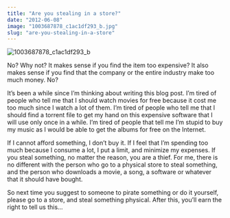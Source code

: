 ```yaml
---
title: "Are you stealing in a store?"
date: "2012-06-08"
image: "1003687878_c1ac1df293_b.jpg"
slug: "are-you-stealing-in-a-store"
---
```


![](images/1003687878_c1ac1df293_b.jpg "1003687878_c1ac1df293_b")

No? Why not? It makes sense if you find the item too expensive? It also makes sense if you find that the company or the entire industry make too much money. No?

It’s been a while since I’m thinking about writing this blog post. I’m tired of people who tell me that I should watch movies for free because it cost me too much since I watch a lot of them. I’m tired of people who tell me that I should find a torrent file to get my hand on this expensive software that I will use only once in a while. I’m tired of people that tell me I’m stupid to buy my music as I would be able to get the albums for free on the Internet.

If I cannot afford something, I don’t buy it. If I feel that I’m spending too much because I consume a lot, I put a limit, and minimize my expenses. If you steal something, no matter the reason, you are a thief. For me, there is no different with the person who go to a physical store to steal something, and the person who downloads a movie, a song, a software or whatever that it should have bought.

So next time you suggest to someone to pirate something or do it yourself, please go to a store, and steal something physical. After this, you’ll earn the right to tell us this…

